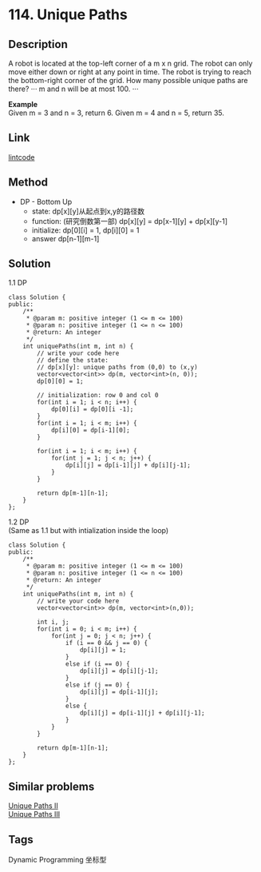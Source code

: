 # 114. Unique Paths

## Description
A robot is located at the top-left corner of a m x n grid.
The robot can only move either down or right at any point in time. The robot is trying to reach the bottom-right corner of the grid.
How many possible unique paths are there?
···
m and n will be at most 100.
···

**Example**  
Given m = 3 and n = 3, return 6.
Given m = 4 and n = 5, return 35.

## Link
[lintcode](https://www.lintcode.com/problem/unique-paths/)

## Method
* DP - Bottom Up  
  * state: dp[x][y]从起点到x,y的路径数
  * function: (研究倒数第一部) dp[x][y] = dp[x-1][y] + dp[x][y-1]
  * initialize: dp[0][i] = 1, dp[i][0] = 1
  * answer dp[n-1][m-1] 

## Solution
1.1 DP 
~~~
class Solution {
public:
    /**
     * @param m: positive integer (1 <= m <= 100)
     * @param n: positive integer (1 <= n <= 100)
     * @return: An integer
     */
    int uniquePaths(int m, int n) {
        // write your code here
        // define the state:
        // dp[x][y]: unique paths from (0,0) to (x,y)
        vector<vector<int>> dp(m, vector<int>(n, 0));
        dp[0][0] = 1;
        
        // initialization: row 0 and col 0 
        for(int i = 1; i < n; i++) {
            dp[0][i] = dp[0][i -1];
        }
        for(int i = 1; i < m; i++) {
            dp[i][0] = dp[i-1][0];
        }
        
        for(int i = 1; i < m; i++) {
            for(int j = 1; j < n; j++) {
                dp[i][j] = dp[i-1][j] + dp[i][j-1];
            }
        }

        return dp[m-1][n-1];
    }
};
~~~

1.2 DP  
(Same as 1.1 but with intialization inside the loop)
~~~
class Solution {
public:
    /**
     * @param m: positive integer (1 <= m <= 100)
     * @param n: positive integer (1 <= n <= 100)
     * @return: An integer
     */
    int uniquePaths(int m, int n) {
        // write your code here
        vector<vector<int>> dp(m, vector<int>(n,0));
        
        int i, j;
        for(int i = 0; i < m; i++) {
            for(int j = 0; j < n; j++) {
                if (i == 0 && j == 0) {
                    dp[i][j] = 1;
                }
                else if (i == 0) {
                    dp[i][j] = dp[i][j-1];
                }
                else if (j == 0) {
                    dp[i][j] = dp[i-1][j];
                }
                else {
                    dp[i][j] = dp[i-1][j] + dp[i][j-1];
                }
            }
        }
        
        return dp[m-1][n-1];
    }
};
~~~

## Similar problems
[Unique Paths II](https://www.lintcode.com/problem/unique-paths-ii/)  
[Unique Paths III](https://www.lintcode.com/problem/unique-paths-iii/)  

## Tags
Dynamic Programming 坐标型
